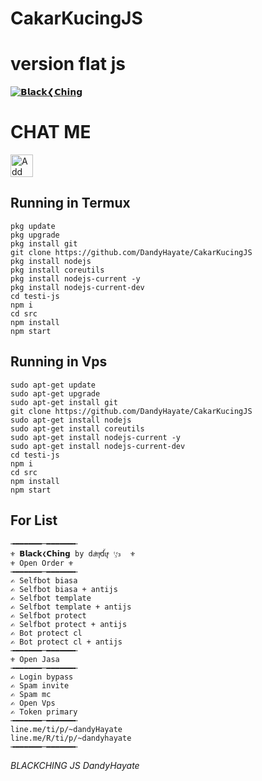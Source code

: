 # CakarKucingJS
# version flat js
[![𝗕𝗹𝗮𝗰𝗸❮𝗖𝗵𝗶𝗻𝗴](https://i.ibb.co/D8XyzpC/ezgif-com-gif-maker-5.gif)](http://line.me/ti/p/~cuma.akun.titipan)

# CHAT ME
<a href="https://line.me/R/ti/p/~cuma.akun.titipan"><img height="36" border="0" alt="Add Friend" src="https://scdn.line-apps.com/n/line_add_friends/btn/en.png"></a>

## Running in Termux
```
pkg update
pkg upgrade
pkg install git
git clone https://github.com/DandyHayate/CakarKucingJS
pkg install nodejs
pkg install coreutils
pkg install nodejs-current -y
pkg install nodejs-current-dev
cd testi-js
npm i
cd src
npm install
npm start

```
## Running in Vps
```
sudo apt-get update
sudo apt-get upgrade
sudo apt-get install git
git clone https://github.com/DandyHayate/CakarKucingJS
sudo apt-get install nodejs
sudo apt-get install coreutils
sudo apt-get install nodejs-current -y
sudo apt-get install nodejs-current-dev
cd testi-js
npm i
cd src
npm install
npm start

```
## For List
```
╼━━━━━━─━━━━━━╾
⚜ 𝗕𝗹𝗮𝗰𝗸❮𝗖𝗵𝗶𝗻𝗴 by dаͪηͣdꙷɥͣ  ͭ₃ͤ₃  ⚜
⚜ Open Order ⚜
╼━━━━━━─━━━━━━╾
✍ Selfbot biasa
✍ Selfbot biasa + antijs
✍ Selfbot template
✍ Selfbot template + antijs
✍ Selfbot protect
✍ Selfbot protect + antijs
✍ Bot protect cl
✍ Bot protect cl + antijs
╼━━━━━━─━━━━━━╾
⚜ Open Jasa
╼━━━━━━─━━━━━━╾
✍ Login bypass
✍ Spam invite
✍ Spam mc
✍ Open Vps 
✍ Token primary 
╼━━━━━━─━━━━━━╾
line.me/ti/p/~dandyHayate
line.me/R/ti/p/~dandyhayate
╼━━━━━━─━━━━━━╾

```
*BLACKCHING JS*
*DandyHayate*

